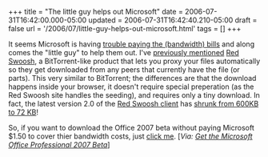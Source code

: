 +++
title = "The little guy helps out Microsoft"
date = 2006-07-31T16:42:00.000-05:00
updated = 2006-07-31T16:42:40.210-05:00
draft = false
url = '/2006/07/little-guy-helps-out-microsoft.html'
tags = []
+++

It seems Microsoft is having [trouble paying the (bandwidth) bills](http://news.com.com/Microsoft+to+charge+for+Office+beta/2100-1012_3-6099987.html) and along comes the "little guy" to help them out. I've [previously mentioned](http://musingmarc.blogspot.com/2006/07/lower-your-bandwidth-costs-using-p2p.html) [Red Swoosh](http://www.redswoosh.net), a BitTorrent-like product that lets you proxy your files automatically so they get downloaded from any peers that currently have the file (or parts). This very similar to BitTorrent; the differences are that the download happens inside your browser, it doesn't require special preperation (as the Red Swoosh site handles the seeding), and requires only a tiny download. In fact, the latest version 2.0 of the [Red Swoosh client](http://download.redswoosh.net/StandaloneInstaller/0/RSInstaller.exe) has [shrunk from 600KB to 72 KB](http://www.blogger.com/)!

So, if you want to download the Office 2007 beta without paying Microsoft $1.50 to cover thier bandwidth costs, just [click me](http://edn.redswoosh.net/http://download.esd.licensetech.com/Microsoft/DMMSO12B/PRO/AKAMAIFILES/OPPLUS-EN.EXE). \[_Via: [Get the Microsoft Office Professional 2007 Beta](http://www.redswoosh.net/blog/?p=46)_\]
